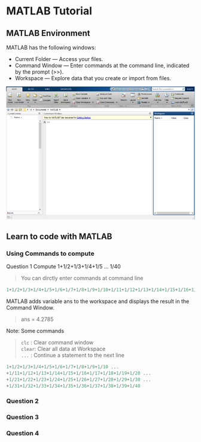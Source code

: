 # MATLAB Tutorial

## MATLAB	Environment
MATLAB	has	the	following	windows:
- Current Folder — Access your files.
- Command Window — Enter commands at the command line, indicated by the prompt (>>).
- Workspace — Explore data that you create or import from files.

![](https://github.com/jack1012/NA2018Spring/blob/master/0227/desktop.png)


## Learn to code with MATLAB
### Using Commands to compute

Question 1 
Compute 1+1/2+1/3+1/4+1/5 ... 1/40

> You can dirctly enter commands at command line <br>
>   
```Matlab
1+1/2+1/3+1/4+1/5+1/6+1/7+1/8+1/9+1/10+1/11+1/12+1/13+1/14+1/15+1/16+1/17+1/18+1/19+1/20+1/21+1/22+1/23+1/24+1/25+1/26+1/27+1/28+1/29+1/30+1/31+1/32+1/33+1/34+1/35+1/36+1/37+1/38+1/39+1/40
```

MATLAB adds variable ans to the workspace and displays the result in the Command Window.
> ans = 4.2785

Note: Some commands 
> `clc` : Clear command window <br>
> `clear`: Clear all data at Workspace <br>
> `...` : Continue a statement to the next line <br> 

```Matlab
1+1/2+1/3+1/4+1/5+1/6+1/7+1/8+1/9+1/10 ... 
+1/11+1/12+1/13+1/14+1/15+1/16+1/17+1/18+1/19+1/20 ...
+1/21+1/22+1/23+1/24+1/25+1/26+1/27+1/28+1/29+1/30 ...
+1/31+1/32+1/33+1/34+1/35+1/36+1/37+1/38+1/39+1/40 
```


### Question 2

### Question 3

### Question 4

